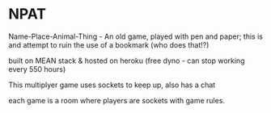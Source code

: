 # NPAT
Name-Place-Animal-Thing - An old game, played with pen and paper; this is and attempt to ruin the use of a bookmark (who does that!?)

built on MEAN stack & hosted on heroku (free dyno - can stop working every 550 hours)

This multiplyer game uses sockets to keep up, 
also has a chat

each game is a room where players are sockets with game rules.
